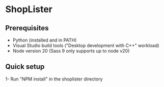 # ShopLister

## Prerequisites

- Python (installed and in PATH)
- Visual Studio build tools ("Desktop development with C++" workload)
- Node version 20 (Sass 9 only supports up to node v20)

## Quick setup

1- Run "NPM install" in the shoplister directory